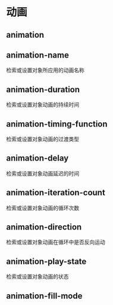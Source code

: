 # 动画

## animation

## animation-name
检索或设置对象所应用的动画名称

## animation-duration
检索或设置对象动画的持续时间

## animation-timing-function
检索或设置对象动画的过渡类型

## animation-delay
检索或设置对象动画延迟的时间

## animation-iteration-count
检索或设置对象动画的循环次数

## animation-direction
检索或设置对象动画在循环中是否反向运动

## animation-play-state
检索或设置对象动画的状态

## animation-fill-mode
